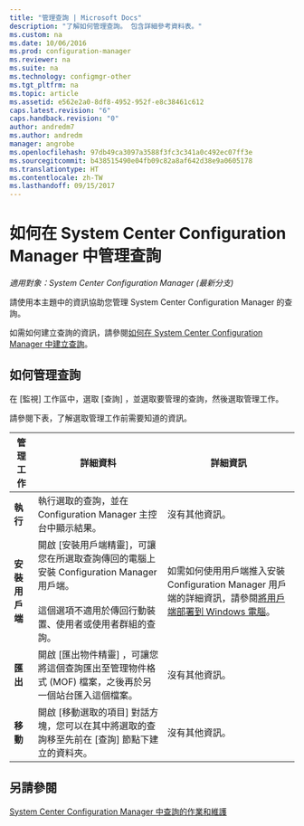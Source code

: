 ```yaml
---
title: "管理查詢 | Microsoft Docs"
description: "了解如何管理查詢。 包含詳細參考資料表。"
ms.custom: na
ms.date: 10/06/2016
ms.prod: configuration-manager
ms.reviewer: na
ms.suite: na
ms.technology: configmgr-other
ms.tgt_pltfrm: na
ms.topic: article
ms.assetid: e562e2a0-8df8-4952-952f-e8c38461c612
caps.latest.revision: "6"
caps.handback.revision: "0"
author: andredm7
ms.author: andredm
manager: angrobe
ms.openlocfilehash: 97db49ca3097a3588f3fc3c341a0c492ec07ff3e
ms.sourcegitcommit: b438515490e04fb09c82a8af642d38e9a0605178
ms.translationtype: HT
ms.contentlocale: zh-TW
ms.lasthandoff: 09/15/2017
---
```

# <a name="how-to-manage-queries-in-system-center-configuration-manager"></a>如何在 System Center Configuration Manager 中管理查詢

*適用對象：System Center Configuration Manager (最新分支)*

請使用本主題中的資訊協助您管理 System Center Configuration Manager 的查詢。  

 如需如何建立查詢的資訊，請參閱[如何在 System Center Configuration Manager 中建立查詢](../../../core/servers/manage/create-queries.md)。  

## <a name="how-to-manage-queries"></a>如何管理查詢  
 在 [監視]  工作區中，選取 [查詢] ，並選取要管理的查詢，然後選取管理工作。  

 請參閱下表，了解選取管理工作前需要知道的資訊。  

|管理工作|詳細資料|詳細資訊|  
|---------------------|-------------|----------------------|  
|**執行**|執行選取的查詢，並在 Configuration Manager 主控台中顯示結果。|沒有其他資訊。|  
|**安裝用戶端**|開啟 [安裝用戶端精靈]，可讓您在所選取查詢傳回的電腦上安裝 Configuration Manager 用戶端。<br /><br /> 這個選項不適用於傳回行動裝置、使用者或使用者群組的查詢。|如需如何使用用戶端推入安裝 Configuration Manager 用戶端的詳細資訊，請參閱[將用戶端部署到 Windows 電腦](/sccm/core/clients/deploy/deploy-clients-to-windows-computers)。|  
|**匯出**|開啟 [匯出物件精靈]  ，可讓您將這個查詢匯出至管理物件格式 (MOF) 檔案，之後再於另一個站台匯入這個檔案。|沒有其他資訊。|  
|**移動**|開啟 [移動選取的項目]  對話方塊，您可以在其中將選取的查詢移至先前在 [查詢]  節點下建立的資料夾。|沒有其他資訊。|  

## <a name="see-also"></a>另請參閱  
 [System Center Configuration Manager 中查詢的作業和維護](../../../core/servers/manage/operations-and-maintenance-for-queries.md)

